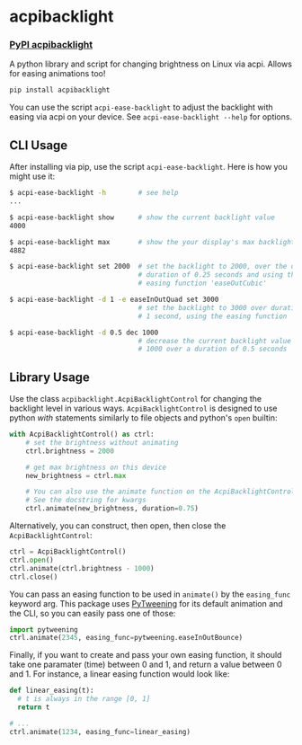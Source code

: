 acpibacklight
========

### [PyPI acpibacklight](https://pypi.python.org/pypi/acpibacklight/0.1.1)
A python library and script for changing brightness on Linux via acpi. Allows
for easing animations too!

```bash
pip install acpibacklight
```

You can use the script `acpi-ease-backlight` to adjust the backlight with
easing via acpi on your device. See `acpi-ease-backlight --help` for options.


CLI Usage
-----------
After installing via pip, use the script `acpi-ease-backlight`. Here is how
you might use it:

```bash
$ acpi-ease-backlight -h        # see help
...

$ acpi-ease-backlight show      # show the current backlight value
4000

$ acpi-ease-backlight max       # show the your display's max backlight value
4882

$ acpi-ease-backlight set 2000  # set the backlight to 2000, over the default
                                # duration of 0.25 seconds and using the default
                                # easing function 'easeOutCubic'

$ acpi-ease-backlight -d 1 -e easeInOutQuad set 3000
                                # set the backlight to 3000 over duration of
                                # 1 second, using the easing function 'easeInOutQuad'

$ acpi-ease-backlight -d 0.5 dec 1000
                                # decrease the current backlight value by
                                # 1000 over a duration of 0.5 seconds
```

Library Usage
---------
Use the class `acpibacklight.AcpiBacklightControl` for changing the backlight
level in various ways. `AcpiBacklightControl` is designed to use python *with*
statements similarly to file objects and python's `open` builtin:
```python
with AcpiBacklightControl() as ctrl:
    # set the brightness without animating
    ctrl.brightness = 2000

    # get max brightness on this device
    new_brightness = ctrl.max

    # You can also use the animate function on the AcpiBacklightControl.
    # See the docstring for kwargs
    ctrl.animate(new_brightness, duration=0.75)
```

Alternatively, you can construct, then open, then close the
`AcpiBacklightControl`:
```python
ctrl = AcpiBacklightControl()
ctrl.open()
ctrl.animate(ctrl.brightness - 1000)
ctrl.close()
```

You can pass an easing function to be used in `animate()` by the `easing_func`
keyword arg. This package uses [PyTweening](https://github.com/asweigart/pytweening)
for its default animation and the CLI, so you can easily pass one of those:
```python
import pytweening
ctrl.animate(2345, easing_func=pytweening.easeInOutBounce)
```

Finally, if you want to create and pass your own easing function, it should
take one paramater (time) between 0 and 1, and return a value between 0 and 1.
For instance, a linear easing function would look like:
```python
def linear_easing(t):
  # t is always in the range [0, 1]
  return t

# ...
ctrl.animate(1234, easing_func=linear_easing)
```

